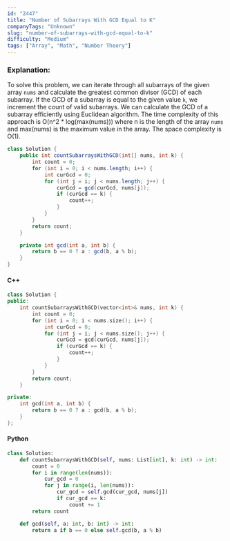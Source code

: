 ```yaml
---
id: "2447"
title: "Number of Subarrays With GCD Equal to K"
companyTags: "Unknown"
slug: "number-of-subarrays-with-gcd-equal-to-k"
difficulty: "Medium"
tags: ["Array", "Math", "Number Theory"]
---
```


### Explanation:
To solve this problem, we can iterate through all subarrays of the given array `nums` and calculate the greatest common divisor (GCD) of each subarray. If the GCD of a subarray is equal to the given value `k`, we increment the count of valid subarrays. We can calculate the GCD of a subarray efficiently using Euclidean algorithm. The time complexity of this approach is O(n^2 * log(max(nums))) where n is the length of the array `nums` and max(nums) is the maximum value in the array. The space complexity is O(1).

```java
class Solution {
    public int countSubarraysWithGCD(int[] nums, int k) {
        int count = 0;
        for (int i = 0; i < nums.length; i++) {
            int curGcd = 0;
            for (int j = i; j < nums.length; j++) {
                curGcd = gcd(curGcd, nums[j]);
                if (curGcd == k) {
                    count++;
                }
            }
        }
        return count;
    }

    private int gcd(int a, int b) {
        return b == 0 ? a : gcd(b, a % b);
    }
}
```

#### C++
```cpp
class Solution {
public:
    int countSubarraysWithGCD(vector<int>& nums, int k) {
        int count = 0;
        for (int i = 0; i < nums.size(); i++) {
            int curGcd = 0;
            for (int j = i; j < nums.size(); j++) {
                curGcd = gcd(curGcd, nums[j]);
                if (curGcd == k) {
                    count++;
                }
            }
        }
        return count;
    }

private:
    int gcd(int a, int b) {
        return b == 0 ? a : gcd(b, a % b);
    }
};
```

#### Python
```python
class Solution:
    def countSubarraysWithGCD(self, nums: List[int], k: int) -> int:
        count = 0
        for i in range(len(nums)):
            cur_gcd = 0
            for j in range(i, len(nums)):
                cur_gcd = self.gcd(cur_gcd, nums[j])
                if cur_gcd == k:
                    count += 1
        return count

    def gcd(self, a: int, b: int) -> int:
        return a if b == 0 else self.gcd(b, a % b)
```